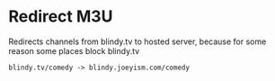 # Redirect M3U
Redirects channels from blindy.tv to hosted server, because for some reason some places block blindy.tv

    blindy.tv/comedy -> blindy.joeyism.com/comedy
